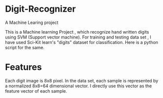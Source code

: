 # Digit-Recognizer
A Machine Learing project

This is a Machine learning Project , which recognize hand written digits using SVM (Support vector machine). For training and testing data set , I have used Sci-Kit learn's  "digits" dataset for classification.
Here is a python script for the same.

# Features
Each digit image is 8x8 pixel. In the data set, each sample is represented by a normalized 8x8=64 dimensional vector. I directly use this vector as the feature vector of each sample.
